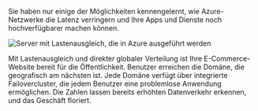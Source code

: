 Sie haben nur einige der Möglichkeiten kennengelernt, wie Azure-Netzwerke die Latenz verringern und Ihre Apps und Dienste noch hochverfügbarer machen können. 

![Server mit Lastenausgleich, die in Azure ausgeführt werden](../media/5-heading.png)

Mit Lastenausgleich und direkter globaler Verteilung ist Ihre E-Commerce-Website bereit für die Öffentlichkeit. Benutzer erreichen die Domäne, die geografisch am nächsten ist. Jede Domäne verfügt über integrierte Failovercluster, die jedem Benutzer eine problemlose Anwendung ermöglichen. Die Zahlen lassen bereits erhöhten Datenverkehr erkennen, und das Geschäft floriert.
